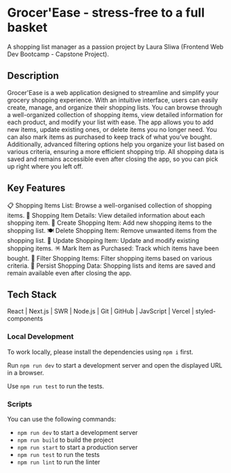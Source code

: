 # Grocer'Ease - stress-free to a full basket

A shopping list manager as a passion project by Laura Sliwa (Frontend Web Dev Bootcamp - Capstone Project).

## Description

Grocer'Ease is a web application designed to streamline and simplify your grocery shopping experience. With an intuitive interface, users can easily create, manage, and organize their shopping lists. You can browse through a well-organized collection of shopping items, view detailed information for each product, and modify your list with ease. The app allows you to add new items, update existing ones, or delete items you no longer need. You can also mark items as purchased to keep track of what you’ve bought. Additionally, advanced filtering options help you organize your list based on various criteria, ensuring a more efficient shopping trip. All shopping data is saved and remains accessible even after closing the app, so you can pick up right where you left off.

## Key Features

📋 Shopping Items List: Browse a well-organised collection of shopping items.
🧾 Shopping Item Details: View detailed information about each shopping item.
🍝 Create Shopping Item: Add new shopping items to the shopping list.
🍽 Delete Shopping Item: Remove unwanted items from the shopping list.
🧂 Update Shopping Item: Update and modify existing shopping items.
🪅 Mark Item as Purchased: Track which items have been bought.
🫗 Filter Shopping Items: Filter shopping items based on various criteria.
🥔 Persist Shopping Data: Shopping lists and items are saved and remain available even after closing the app.

## Tech Stack

React | Next.js | SWR | Node.js | Git | GitHub | JavScript | Vercel | styled-components

### Local Development

To work locally, please install the dependencies using `npm i` first.

Run `npm run dev` to start a development server and open the displayed URL in a browser.

Use `npm run test` to run the tests.

### Scripts

You can use the following commands:

- `npm run dev` to start a development server
- `npm run build` to build the project
- `npm run start` to start a production server
- `npm run test` to run the tests
- `npm run lint` to run the linter
